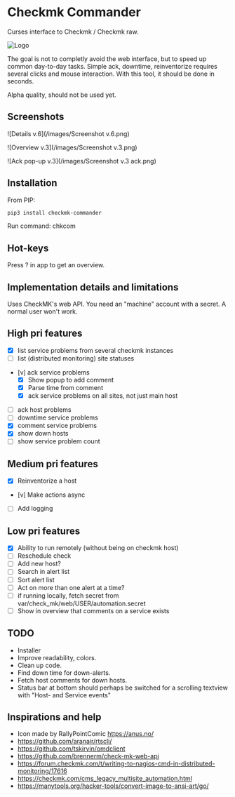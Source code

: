 Checkmk Commander
=================

Curses interface to Checkmk / Checkmk raw.

![Logo](/images/logo_256.png)

The goal is not to completly avoid the web interface, but to speed up common day-to-day tasks. Simple ack, downtime, reinventorize requires several clicks and mouse interaction. With this tool, it should be done in seconds.

Alpha quality, should not be used yet.

Screenshots
-----------

![Details v.6](/images/Screenshot v.6.png)

![Overview v.3](/images/Screenshot v.3.png)

![Ack pop-up v.3](/images/Screenshot v.3 ack.png)

Installation
------------

From PIP:

```bash
pip3 install checkmk-commander
```

Run command: chkcom

Hot-keys
--------

Press ? in app to get an overview.

Implementation details and limitations
--------------------------------------

Uses CheckMK's web API. You need an "machine" account with a secret. A normal user won't work.

High pri features
-----------------

* [x] list service problems from several checkmk instances
* [ ] list (distributed monitoring) site statuses
* [v] ack service problems
  * [x] Show popup to add comment
  * [x] Parse time from comment
  * [x] ack service problems on all sites, not just main host
* [ ] ack host problems
* [ ] downtime service problems
* [x] comment service problems
* [x] show down hosts
* [ ] show service problem count

Medium pri features
----------------

* [x] Reinventorize a host
* [v] Make actions async
* [ ] Add logging

Low pri features
----------------

* [x] Ability to run remotely (without being on checkmk host)
* [ ] Reschedule check
* [ ] Add new host?
* [ ] Search in alert list
* [ ] Sort alert list
* [ ] Act on more than one alert at a time?
* [ ] if running locally, fetch secret from var/check_mk/web/USER/automation.secret
* [ ] Show in overview that comments on a service exists

TODO
----

* Installer
* Improve readability, colors.
* Clean up code.
* Find down time for down-alerts.
* Fetch host comments for down hosts.
* Status bar at bottom should perhaps be switched for a scrolling textview with "Host- and Service events"

Inspirations and help
---------------------

* Icon made by RallyPointComic <https://anus.no/>
* <https://github.com/aranair/rtscli/>
* <https://github.com/tskirvin/omdclient>
* <https://github.com/brennerm/check-mk-web-api>
* <https://forum.checkmk.com/t/writing-to-nagios-cmd-in-distributed-monitoring/17616>
* <https://checkmk.com/cms_legacy_multisite_automation.html>
* <https://manytools.org/hacker-tools/convert-image-to-ansi-art/go/>
